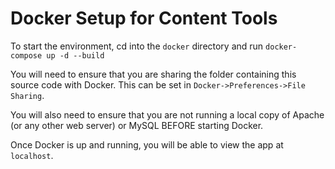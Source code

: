 # Docker Setup for Content Tools
To start the environment, cd into the `docker` directory and run `docker-compose up -d --build`

You will need to ensure that you are sharing the folder containing this source code with Docker. This can be set in `Docker->Preferences->File Sharing`.

You will also need to ensure that you are not running a local copy of Apache (or any other web server) or MySQL BEFORE starting Docker.

Once Docker is up and running, you will be able to view the app at `localhost`.